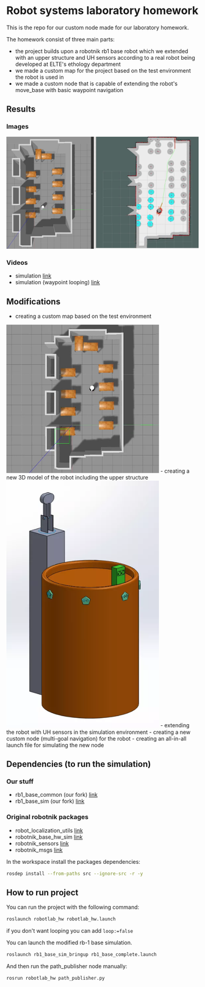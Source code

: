# Robot systems laboratory homework
This is the repo for our custom node made for our laboratory homework.

The homework consist of three main parts:
- the project builds upon a robotnik rb1 base robot which we extended with an upper structure and UH sensors according to a real robot being developed at ELTE's ethology department
- we made a custom map for the project based on the test environment the robot is used in
- we made a custom node that is capable of extending the robot's move_base with basic waypoint navigation

## Results
### Images
<p align="center">
<img src="images/rb1_1.png" width="800" />
</p>

### Videos
 - simulation [link](https://www.youtube.com/watch?v=X01jmzssdb0)
 - simulation (waypoint looping) [link](https://www.youtube.com/watch?v=a97YtZk537k)

## Modifications
 - creating a custom map based on the test environment
<img src="images/rb1_2.png" width="400" />
 - creating a new 3D model of the robot including the upper structure
<img src="images/rb1_3.png" width="400" />
 - extending the robot with UH sensors in the simulation environment
 - creating a new custom node (multi-goal navigation) for the robot
 - creating an all-in-all launch file for simulating the new node

## Dependencies (to run the simulation)
### Our stuff
- rb1_base_common (our fork) [link](https://github.com/PhylMacao/rb1_base_common)
- rb1_base_sim (our fork) [link](https://github.com/PhylMacao/rb1_base_sim)

### Original robotnik packages
- robot_localization_utils [link](https://github.com/RobotnikAutomation/robot_localization_utils)
- robotnik_base_hw_sim [link](https://github.com/RobotnikAutomation/robotnik_base_hw_sim)
- robotnik_sensors [link](https://github.com/RobotnikAutomation/robotnik_sensors)
- robotnik_msgs [link](https://github.com/RobotnikAutomation/robotnik_msgs)

In the workspace install the packages dependencies:
  ```bash
  rosdep install --from-paths src --ignore-src -r -y
  ```

## How to run project
You can run the project with the following command:
```bash
roslaunch robotlab_hw robotlab_hw.launch
```
if you don't want looping you can add `loop:=false`

You can launch the modified rb-1 base simulation.
```bash
roslaunch rb1_base_sim_bringup rb1_base_complete.launch
```

And then run the path_publisher node manually:
```bash
rosrun robotlab_hw path_publisher.py
```
